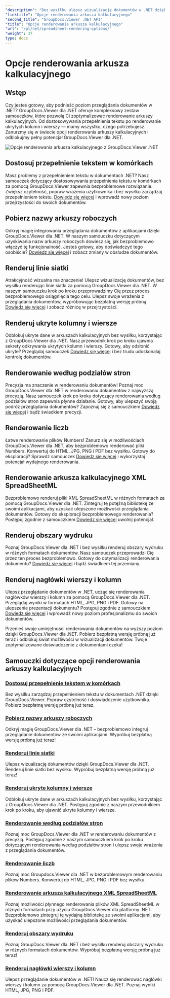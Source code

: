 ```yaml
---
"description": "Bez wysiłku ulepsz wizualizację dokumentów w .NET dzięki samouczkom GroupDocs.Viewer. Naucz się dostosowywać przepełnienie tekstu, renderować linie siatki i nie tylko."
"linktitle": "Opcje renderowania arkusza kalkulacyjnego"
"second_title": "GroupDocs.Viewer .NET API"
"title": "Opcje renderowania arkusza kalkulacyjnego"
"url": "/pl/net/spreadsheet-rendering-options/"
"weight": 37
type: docs
---
```

# Opcje renderowania arkusza kalkulacyjnego

## Wstęp

Czy jesteś gotowy, aby podnieść poziom przeglądania dokumentów w .NET? GroupDocs.Viewer dla .NET oferuje kompleksowy zestaw samouczków, które pozwolą Ci zoptymalizować renderowanie arkuszy kalkulacyjnych. Od dostosowywania przepełnienia tekstu po renderowanie ukrytych kolumn i wierszy — mamy wszystko, czego potrzebujesz. Zanurzmy się w świecie opcji renderowania arkuszy kalkulacyjnych i odblokujmy pełny potencjał GroupDocs.Viewer dla .NET.

![Opcje renderowania arkusza kalkulacyjnego z GroupDocs.Viewer .NET](/viewer/spreadsheet-rendering-options/image.png)

## Dostosuj przepełnienie tekstem w komórkach

Masz problemy z przepełnieniem tekstu w dokumentach .NET? Nasz samouczek dotyczący dostosowywania przepełnienia tekstu w komórkach za pomocą GroupDocs.Viewer zapewnia bezproblemowe rozwiązanie. Zwiększ czytelność, popraw wrażenia użytkownika i bez wysiłku zarządzaj przepełnieniem tekstu. [Dowiedz się więcej](./adjust-text-overflow-cells/) i wprowadź nowy poziom przejrzystości do swoich dokumentów.

## Pobierz nazwy arkuszy roboczych

Odkryj magię integrowania przeglądania dokumentów z aplikacjami dzięki GroupDocs.Viewer dla .NET. W naszym samouczku dotyczącym uzyskiwania nazw arkuszy roboczych dowiesz się, jak bezproblemowo włączyć tę funkcjonalność. Jesteś gotowy, aby doświadczyć tego osobiście? [Dowiedz się więcej](./get-worksheets-names/) i zobacz zmiany w obsłudze dokumentów.

## Renderuj linie siatki

Atrakcyjność wizualna ma znaczenie! Ulepsz wizualizację dokumentów, bez wysiłku renderując linie siatki za pomocą GroupDocs.Viewer dla .NET. W naszym samouczku krok po kroku przeprowadzimy Cię przez proces bezproblemowego osiągnięcia tego celu. Ulepsz swoje wrażenia z przeglądania dokumentów, wypróbowując bezpłatną wersję próbną [Dowiedz się więcej](./render-grid-lines/) i zobacz różnicę w przejrzystości.

## Renderuj ukryte kolumny i wiersze

Odblokuj ukryte dane w arkuszach kalkulacyjnych bez wysiłku, korzystając z GroupDocs.Viewer dla .NET. Nasz przewodnik krok po kroku ujawnia sekrety odkrywania ukrytych kolumn i wierszy. Gotowy, aby odsłonić ukryte? Przeglądaj samouczek [Dowiedz się więcej](./render-hidden-columns-rows/) i bez trudu udoskonalaj kontrolę dokumentów.

## Renderowanie według podziałów stron

Precyzja ma znaczenie w renderowaniu dokumentów! Poznaj moc GroupDocs.Viewer dla .NET w renderowaniu dokumentów z najwyższą precyzją. Nasz samouczek krok po kroku dotyczący renderowania według podziałów stron zapewnia płynne działanie. Gotowy, aby ulepszyć swoją podróż przeglądania dokumentów? Zapoznaj się z samouczkiem [Dowiedz się więcej](./rendering-by-page-breaks/) i bądź świadkiem precyzji.

## Renderowanie liczb

Łatwe renderowanie plików Numbers! Zanurz się w możliwościach GroupDocs.Viewer dla .NET, aby bezproblemowo renderować pliki Numbers. Konwertuj do HTML, JPG, PNG i PDF bez wysiłku. Gotowy do eksploracji? Sprawdź samouczek [Dowiedz się więcej](./rendering-numbers/) i wykorzystaj potencjał wydajnego renderowania.

## Renderowanie arkusza kalkulacyjnego XML SpreadSheetML

Bezproblemowo renderuj pliki XML SpreadSheetML w różnych formatach za pomocą GroupDocs.Viewer dla .NET. Zintegruj tę potężną bibliotekę ze swoimi aplikacjami, aby uzyskać ulepszone możliwości przeglądania dokumentów. Gotowy do eksploracji bezproblemowego renderowania? Postępuj zgodnie z samouczkiem [Dowiedz się więcej](./rendering-xml-spreadsheetml/) uwolnij potencjał.

## Renderuj obszary wydruku

Poznaj GroupDocs.Viewer dla .NET i bez wysiłku renderuj obszary wydruku w różnych formatach dokumentów. Nasz samouczek przeprowadzi Cię przez ten proces bezproblemowo. Gotowy do optymalizacji renderowania dokumentu? [Dowiedz się więcej](./render-print-areas/) i bądź świadkiem tej przemiany.

## Renderuj nagłówki wierszy i kolumn

Ulepsz przeglądanie dokumentów w .NET, ucząc się renderowania nagłówków wierszy i kolumn za pomocą GroupDocs.Viewer dla .NET. Przeglądaj wyniki w formatach HTML, JPG, PNG i PDF. Gotowy na ulepszenie prezentacji dokumentu? Postępuj zgodnie z samouczkiem [Dowiedz się więcej](./render-row-column-headings/) i wprowadź nowy poziom profesjonalizmu do swoich dokumentów.

Przenieś swoje umiejętności renderowania dokumentów na wyższy poziom dzięki GroupDocs.Viewer dla .NET. Pobierz bezpłatną wersję próbną już teraz i odblokuj świat możliwości w wizualizacji dokumentów. Twoje zoptymalizowane doświadczenie z dokumentami czeka!
## Samouczki dotyczące opcji renderowania arkuszy kalkulacyjnych
### [Dostosuj przepełnienie tekstem w komórkach](./adjust-text-overflow-cells/)
Bez wysiłku zarządzaj przepełnieniem tekstu w dokumentach .NET dzięki GroupDocs.Viewer. Popraw czytelność i doświadczenie użytkownika. Pobierz bezpłatną wersję próbną już teraz.
### [Pobierz nazwy arkuszy roboczych](./get-worksheets-names/)
Odkryj magię GroupDocs.Viewer dla .NET – bezproblemowo integruj przeglądanie dokumentów ze swoimi aplikacjami. Wypróbuj bezpłatną wersję próbną już teraz!
### [Renderuj linie siatki](./render-grid-lines/)
Ulepsz wizualizację dokumentów dzięki GroupDocs.Viewer dla .NET. Renderuj linie siatki bez wysiłku. Wypróbuj bezpłatną wersję próbną już teraz!
### [Renderuj ukryte kolumny i wiersze](./render-hidden-columns-rows/)
Odblokuj ukryte dane w arkuszach kalkulacyjnych bez wysiłku, korzystając z GroupDocs.Viewer dla .NET. Postępuj zgodnie z naszym przewodnikiem krok po kroku, aby ujawnić ukryte kolumny i wiersze.
### [Renderowanie według podziałów stron](./rendering-by-page-breaks/)
Poznaj moc GroupDocs.Viewer dla .NET w renderowaniu dokumentów z precyzją. Postępuj zgodnie z naszym samouczkiem krok po kroku dotyczącym renderowania według podziałów stron i ulepsz swoje wrażenia z przeglądania dokumentów.
### [Renderowanie liczb](./rendering-numbers/)
Poznaj moc Groupdocs.Viewer dla .NET w bezproblemowym renderowaniu plików Numbers. Konwertuj do HTML, JPG, PNG i PDF bez wysiłku.
### [Renderowanie arkusza kalkulacyjnego XML SpreadSheetML](./rendering-xml-spreadsheetml/)
Poznaj możliwości płynnego renderowania plików XML SpreadSheetML w różnych formatach przy użyciu GroupDocs.Viewer dla platformy .NET. Bezproblemowo zintegruj tę wydajną bibliotekę ze swoimi aplikacjami, aby uzyskać ulepszone możliwości przeglądania dokumentów.
### [Renderuj obszary wydruku](./render-print-areas/)
Poznaj GroupDocs.Viewer dla .NET i bez wysiłku renderuj obszary wydruku w różnych formatach dokumentów. Wypróbuj bezpłatną wersję próbną już teraz!
### [Renderuj nagłówki wierszy i kolumn](./render-row-column-headings/)
Ulepsz przeglądanie dokumentów w .NET! Naucz się renderować nagłówki wierszy i kolumn za pomocą GroupDocs.Viewer dla .NET. Poznaj wyniki HTML, JPG, PNG i PDF.